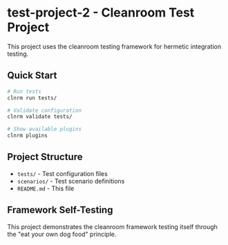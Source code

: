 # test-project-2 - Cleanroom Test Project

This project uses the cleanroom testing framework for hermetic integration testing.

## Quick Start

```bash
# Run tests
clnrm run tests/

# Validate configuration
clnrm validate tests/

# Show available plugins
clnrm plugins
```

## Project Structure

- `tests/` - Test configuration files
- `scenarios/` - Test scenario definitions
- `README.md` - This file

## Framework Self-Testing

This project demonstrates the cleanroom framework testing itself through the "eat your own dog food" principle.
